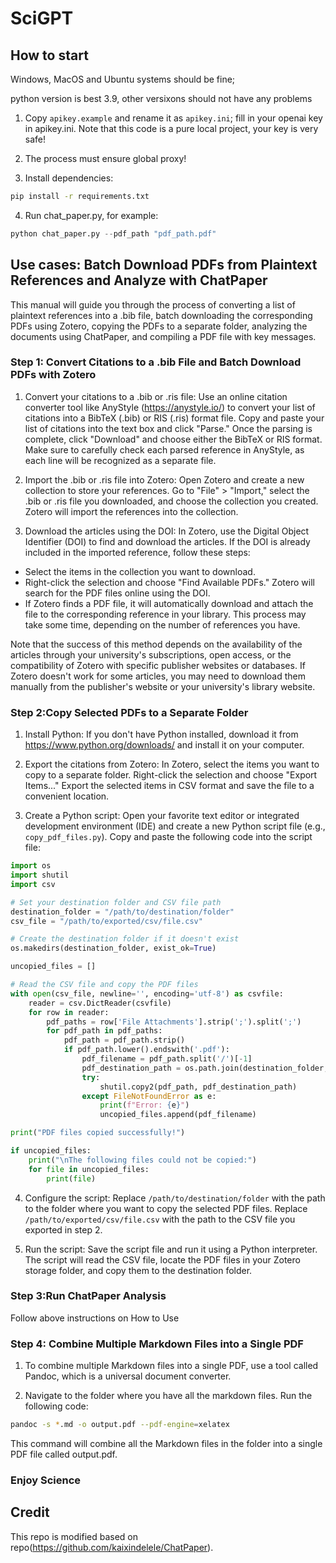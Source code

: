 # SciGPT

## How to start

Windows, MacOS and Ubuntu systems should be fine;

python version is best 3.9, other versixons should not have any problems

1. Copy `apikey.example` and rename it as `apikey.ini`; fill in your openai key in apikey.ini. Note that this code is a pure local project, your key is very safe!

2. The process must ensure global proxy! 

3. Install dependencies:
``` bash
pip install -r requirements.txt
```
4. Run chat_paper.py, for example:

```python
python chat_paper.py --pdf_path "pdf_path.pdf"
```
## Use cases: Batch Download PDFs from Plaintext References and Analyze with ChatPaper
This manual will guide you through the process of converting a list of plaintext references into a .bib file, batch downloading the corresponding PDFs using Zotero, copying the PDFs to a separate folder, analyzing the documents using ChatPaper, and compiling a PDF file with key messages.
### Step 1: Convert Citations to a .bib File and Batch Download PDFs with Zotero
1. Convert your citations to a .bib or .ris file: Use an online citation converter tool like AnyStyle (https://anystyle.io/) to convert your list of citations into a BibTeX (.bib) or RIS (.ris) format file. Copy and paste your list of citations into the text box and click "Parse." Once the parsing is complete, click "Download" and choose either the BibTeX or RIS format. Make sure to carefully check each parsed reference in AnyStyle, as each line will be recognized as a separate file.

2. Import the .bib or .ris file into Zotero: Open Zotero and create a new collection to store your references. Go to "File" > "Import," select the .bib or .ris file you downloaded, and choose the collection you created. Zotero will import the references into the collection.

3. Download the articles using the DOI: In Zotero, use the Digital Object Identifier (DOI) to find and download the articles. If the DOI is already included in the imported reference, follow these steps:

- Select the items in the collection you want to download.
- Right-click the selection and choose "Find Available PDFs." Zotero will search for the PDF files online using the DOI.
- If Zotero finds a PDF file, it will automatically download and attach the file to the corresponding reference in your library. This process may take some time, depending on the number of references you have.

Note that the success of this method depends on the availability of the articles through your university's subscriptions, open access, or the compatibility of Zotero with specific publisher websites or databases. If Zotero doesn't work for some articles, you may need to download them manually from the publisher's website or your university's library website.

### Step 2:Copy Selected PDFs to a Separate Folder
1. Install Python: If you don't have Python installed, download it from https://www.python.org/downloads/ and install it on your computer.

2. Export the citations from Zotero: In Zotero, select the items you want to copy to a separate folder. Right-click the selection and choose "Export Items..." Export the selected items in CSV format and save the file to a convenient location.

3. Create a Python script: Open your favorite text editor or integrated development environment (IDE) and create a new Python script file (e.g., `copy_pdf_files.py`). Copy and paste the following code into the script file:
```python
import os
import shutil
import csv

# Set your destination folder and CSV file path
destination_folder = "/path/to/destination/folder"
csv_file = "/path/to/exported/csv/file.csv"

# Create the destination folder if it doesn't exist
os.makedirs(destination_folder, exist_ok=True)

uncopied_files = []

# Read the CSV file and copy the PDF files
with open(csv_file, newline='', encoding='utf-8') as csvfile:
    reader = csv.DictReader(csvfile)
    for row in reader:
        pdf_paths = row['File Attachments'].strip(';').split(';')
        for pdf_path in pdf_paths:
            pdf_path = pdf_path.strip()
            if pdf_path.lower().endswith('.pdf'):
                pdf_filename = pdf_path.split('/')[-1]
                pdf_destination_path = os.path.join(destination_folder, pdf_filename)
                try:
                    shutil.copy2(pdf_path, pdf_destination_path)
                except FileNotFoundError as e:
                    print(f"Error: {e}")
                    uncopied_files.append(pdf_filename)

print("PDF files copied successfully!")

if uncopied_files:
    print("\nThe following files could not be copied:")
    for file in uncopied_files:
        print(file)


```
4. Configure the script: Replace `/path/to/destination/folder` with the path to the folder where you want to copy the selected PDF files. Replace `/path/to/exported/csv/file.csv` with the path to the CSV file you exported in step 2.

5. Run the script: Save the script file and run it using a Python interpreter. The script will read the CSV file, locate the PDF files in your Zotero storage folder, and copy them to the destination folder.

### Step 3:Run ChatPaper Analysis
Follow above instructions on How to Use

### Step 4: Combine Multiple Markdown Files into a Single PDF
1. To combine multiple Markdown files into a single PDF, use a tool called Pandoc, which is a universal document converter.

2. Navigate to the folder where you have all the markdown files.
Run the following code:
```bash
pandoc -s *.md -o output.pdf --pdf-engine=xelatex
```

This command will combine all the Markdown files in the folder into a single PDF file called output.pdf.

### Enjoy Science
## Credit
This repo is modified based on repo(https://github.com/kaixindelele/ChatPaper). 